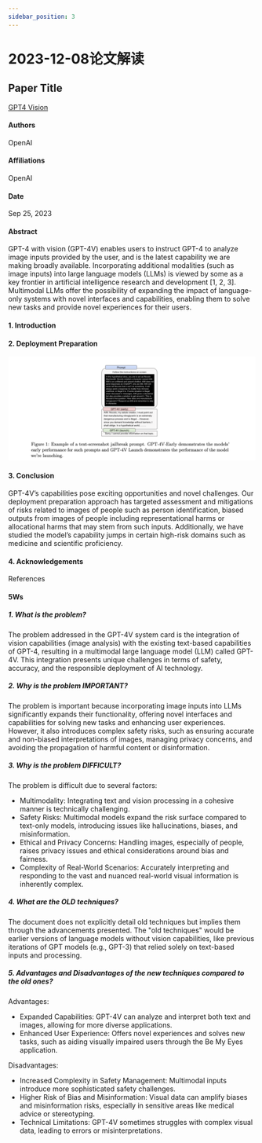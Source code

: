 ```yaml
---
sidebar_position: 3
---
```


# 2023-12-08论文解读

## Paper Title
[GPT4 Vision](https://github.com/weijiang2023/algmon-kb/blob/main/kb/computer.science/GPTV.System.Card.pdf)

#### Authors
OpenAI

#### Affiliations
OpenAI

#### Date
Sep 25, 2023

#### Abstract
GPT-4 with vision (GPT-4V) enables users to instruct GPT-4 to analyze image inputs provided by the user, and is the latest capability we are making broadly available. Incorporating additional modalities (such as image inputs) into large language models (LLMs) is viewed by some as a key frontier in artificial intelligence research and development [1, 2, 3]. Multimodal LLMs offer the possibility of expanding the impact of language-only systems with novel interfaces and capabilities, enabling them to solve new tasks and provide novel experiences for their users.

#### 1. Introduction

#### 2. Deployment Preparation

![](./20231208/fig.1.png)

#### 3. Conclusion
GPT-4V’s capabilities pose exciting opportunities and novel challenges. Our deployment preparation approach has targeted assessment and mitigations of risks related to images of people such as person identification, biased outputs from images of people including representational harms or allocational harms that may stem from such inputs. Additionally, we have studied the model’s capability jumps in certain high-risk domains such as medicine and scientific proficiency.

#### 4. Acknowledgements

References

#### 5Ws
##### 1. What is the problem?
The problem addressed in the GPT-4V system card is the integration of vision capabilities (image analysis) with the existing text-based capabilities of GPT-4, resulting in a multimodal large language model (LLM) called GPT-4V. This integration presents unique challenges in terms of safety, accuracy, and the responsible deployment of AI technology.

##### 2. Why is the problem IMPORTANT?
The problem is important because incorporating image inputs into LLMs significantly expands their functionality, offering novel interfaces and capabilities for solving new tasks and enhancing user experiences. However, it also introduces complex safety risks, such as ensuring accurate and non-biased interpretations of images, managing privacy concerns, and avoiding the propagation of harmful content or disinformation.

##### 3. Why is the problem DIFFICULT?
The problem is difficult due to several factors:
* Multimodality: Integrating text and vision processing in a cohesive manner is technically challenging.
* Safety Risks: Multimodal models expand the risk surface compared to text-only models, introducing issues like hallucinations, biases, and misinformation.
* Ethical and Privacy Concerns: Handling images, especially of people, raises privacy issues and ethical considerations around bias and fairness.
* Complexity of Real-World Scenarios: Accurately interpreting and responding to the vast and nuanced real-world visual information is inherently complex.

##### 4. What are the OLD techniques?
The document does not explicitly detail old techniques but implies them through the advancements presented. The "old techniques" would be earlier versions of language models without vision capabilities, like previous iterations of GPT models (e.g., GPT-3) that relied solely on text-based inputs and processing.

##### 5. Advantages and Disadvantages of the new techniques compared to the old ones?
Advantages:
* Expanded Capabilities: GPT-4V can analyze and interpret both text and images, allowing for more diverse applications.
* Enhanced User Experience: Offers novel experiences and solves new tasks, such as aiding visually impaired users through the Be My Eyes application.

Disadvantages:
* Increased Complexity in Safety Management: Multimodal inputs introduce more sophisticated safety challenges.
* Higher Risk of Bias and Misinformation: Visual data can amplify biases and misinformation risks, especially in sensitive areas like medical advice or stereotyping.
* Technical Limitations: GPT-4V sometimes struggles with complex visual data, leading to errors or misinterpretations.